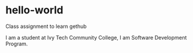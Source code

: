# hello-world
Class assignment to learn gethub

I am a student at Ivy Tech Community College,
I am Software Development Program.
